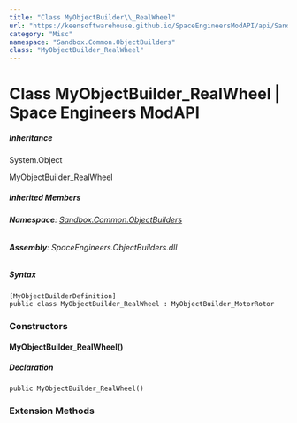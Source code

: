 ```yaml
---
title: "Class MyObjectBuilder\\_RealWheel"
url: "https://keensoftwarehouse.github.io/SpaceEngineersModAPI/api/Sandbox.Common.ObjectBuilders.MyObjectBuilder_RealWheel.html"
category: "Misc"
namespace: "Sandbox.Common.ObjectBuilders"
class: "MyObjectBuilder_RealWheel"
---
```


# Class MyObjectBuilder\_RealWheel | Space Engineers ModAPI

##### Inheritance

System.Object

MyObjectBuilder\_RealWheel

##### Inherited Members

###### **Namespace**: [Sandbox.Common.ObjectBuilders](https://keensoftwarehouse.github.io/SpaceEngineersModAPI/api/Sandbox.Common.ObjectBuilders.html)

###### **Assembly**: SpaceEngineers.ObjectBuilders.dll

##### Syntax

```
[MyObjectBuilderDefinition]
public class MyObjectBuilder_RealWheel : MyObjectBuilder_MotorRotor
```

### Constructors

#### MyObjectBuilder\_RealWheel()

##### Declaration

```
public MyObjectBuilder_RealWheel()
```

### Extension Methods